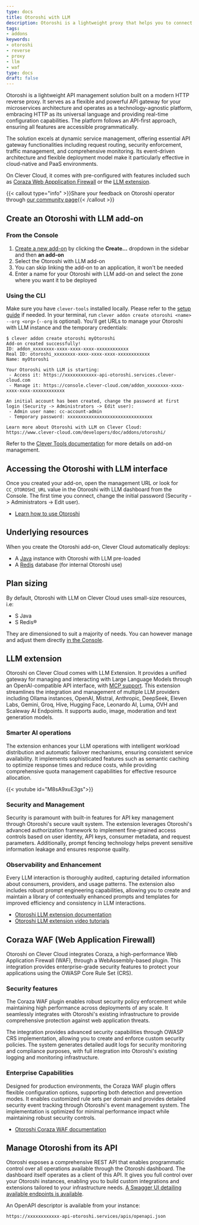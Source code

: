 ```yaml
---
type: docs
title: Otoroshi with LLM
description: Otoroshi is a lightweight proxy that helps you to connect your services to your clients
tags:
- addons
keywords:
- otoroshi
- reverse
- proxy
- llm
- waf
type: docs
draft: false
---
```


Otoroshi is a lightweight API management solution built on a modern HTTP reverse proxy. It serves as a flexible and powerful API gateway for your microservices architecture and operates as a technology-agnostic platform, embracing HTTP as its universal language and providing real-time configuration capabilities. The platform follows an API-first approach, ensuring all features are accessible programmatically.

The solution excels at dynamic service management, offering essential API gateway functionalities including request routing, security enforcement, traffic management, and comprehensive monitoring. Its event-driven architecture and flexible deployment model make it particularly effective in cloud-native and PaaS environments.

On Clever Cloud, it comes with pre-configured with features included such as [Coraza Web Appplication Firewall](#coraza-waf-web-application-firewall) or the [LLM extension](#llm-extension).

{{< callout type="info" >}}Share your feedback on Otoroshi operator through [our community page](https://github.com/CleverCloud/Community/discussions/categories/otoroshi){{< /callout >}}

## Create an Otoroshi with LLM add-on

### From the Console

1. [Create a new add-on](https://console.clever-cloud.com/users/me/addons/new) by clicking the **Create…** dropdown in the sidebar and then **an add-on**
2. Select the Otoroshi with LLM add-on
3. You can skip linking the add-on to an application, it won't be needed
4. Enter a name for your Otoroshi with LLM add-on and select the zone where you want it to be deployed

### Using the CLI

Make sure you have `clever-tools` installed locally. Please refer to the [setup guide](/developers/doc/cli/install/) if needed. In your terminal, run `clever addon create otoroshi <name> --org <org>` (`--org` is optional). You'll get URLs to manage your Otoroshi with LLM instance and the temporary credentials:

```
$ clever addon create otoroshi myOtoroshi
Add-on created successfully!
ID: addon_xxxxxxxx-xxxx-xxxx-xxxx-xxxxxxxxxxxx
Real ID: otoroshi_xxxxxxxx-xxxx-xxxx-xxxx-xxxxxxxxxxxx
Name: myOtoroshi

Your Otoroshi with LLM is starting:
 - Access it: https://xxxxxxxxxxxx-api-otoroshi.services.clever-cloud.com
 - Manage it: https://console.clever-cloud.com/addon_xxxxxxxx-xxxx-xxxx-xxxx-xxxxxxxxxxxx

An initial account has been created, change the password at first login (Security -> Administrators -> Edit user):
 - Admin user name: cc-account-admin
 - Temporary password: xxxxxxxxxxxxxxxxxxxxxxxxxxxxxxxx

Learn more about Otoroshi with LLM on Clever Cloud: https://www.clever-cloud.com/developers/doc/addons/otoroshi/
```

Refer to the [Clever Tools documentation](/developers/doc/cli/addons/) for more details on add-on management.

## Accessing the Otoroshi with LLM interface

Once you created your add-on, open the management URL or look for `CC_OTOROSHI_URL` value in the Otoroshi with LLM dashboard from the Console. The first time you connect, change the initial password (Security -> Administrators -> Edit user).

* [Learn how to use Otoroshi](https://maif.github.io/otoroshi/manual/how-to-s/index.html)

## Underlying resources

When you create the Otoroshi add-on, Clever Cloud automatically deploys:

- A [Java](/developers/doc/applications/java/java-jar/) instance with Otoroshi with LLM pre-loaded
- A [Redis](/developers/doc/addons/postgresql/) database (for internal Otoroshi use)

## Plan sizing

By default, Otoroshi with LLM on Clever Cloud uses small-size resources, i.e:

- S Java
- S Redis®

They are dimensioned to suit a majority of needs. You can however manage and adjust them directly [in the Console](https://console.clever-cloud.com/).

## LLM extension

Otoroshi on Clever Cloud comes with LLM Extension. It provides a unified gateway for managing and interacting with Large Language Models through an OpenAI-compatible API interface, with [MCP support](https://www.clever-cloud.com/blog/company/2025/01/21/create-your-own-mcp-client-server-as-easy-as-1-2-3-with-otoroshi/). This extension streamlines the integration and management of multiple LLM providers including Ollama instances, OpenAI, Mistral, Anthropic, DeepSeek, Eleven Labs, Gemini, Groq, Hive, Hugging Face, Leonardo AI, Luma, OVH and Scaleway AI Endpoints. It supports audio, image, moderation and text generation models.

### Smarter AI operations
The extension enhances your LLM operations with intelligent workload distribution and automatic failover mechanisms, ensuring consistent service availability. It implements sophisticated features such as semantic caching to optimize response times and reduce costs, while providing comprehensive quota management capabilities for effective resource allocation.

{{< youtube id="M8sA9xuE3gs">}}

### Security and Management
Security is paramount with built-in features for API key management through Otoroshi's secure vault system. The extension leverages Otoroshi's advanced authorization framework to implement fine-grained access controls based on user identity, API keys, consumer metadata, and request parameters. Additionally, prompt fencing technology helps prevent sensitive information leakage and ensures response quality.

### Observability and Enhancement
Every LLM interaction is thoroughly audited, capturing detailed information about consumers, providers, and usage patterns. The extension also includes robust prompt engineering capabilities, allowing you to create and maintain a library of contextually enhanced prompts and templates for improved efficiency and consistency in LLM interactions.

- [Otoroshi LLM extension documentation](https://cloud-apim.github.io/otoroshi-llm-extension/docs/overview)
- [Otoroshi LLM extension video tutorials](https://www.youtube.com/watch?v=M8PbydxPw4A&list=PLNHaf5rXAx3FWk7dn2fKGwQXxeLCPhZCh)

## Coraza WAF (Web Application Firewall)

Otoroshi on Clever Cloud integrates Coraza, a high-performance Web Application Firewall (WAF), through a WebAssembly-based plugin. This integration provides enterprise-grade security features to protect your applications using the OWASP Core Rule Set (CRS).

### Security features
The Coraza WAF plugin enables robust security policy enforcement while maintaining high performance across deployments of any scale. It seamlessly integrates with Otoroshi's existing infrastructure to provide comprehensive protection against web application threats.

The integration provides advanced security capabilities through OWASP CRS implementation, allowing you to create and enforce custom security policies. The system generates detailed audit logs for security monitoring and compliance purposes, with full integration into Otoroshi's existing logging and monitoring infrastructure.

### Enterprise Capabilities
Designed for production environments, the Coraza WAF plugin offers flexible configuration options, supporting both detection and prevention modes. It enables customized rule sets per domain and provides detailed security event tracking through Otoroshi's event management system. The implementation is optimized for minimal performance impact while maintaining robust security controls.

- [Otoroshi Coraza WAF documentation](https://maif.github.io/otoroshi/manual/how-to-s/instantiate-waf-coraza.html)

## Manage Otoroshi from its API

Otoroshi exposes a comprehensive REST API that enables programmatic control over all operations available through the Otoroshi dashboard. The dashboard itself operates as a client of this API. It gives you full control over your Otoroshi instances, enabling you to build custom integrations and extensions tailored to your infrastructure needs. [A Swagger UI detailing available endpoints is available](https://maif.github.io/otoroshi/swagger-ui/index.html).

An OpenAPI descriptor is available from your instance:

```
https://xxxxxxxxxxxx-api-otoroshi.services/apis/openapi.json
```
